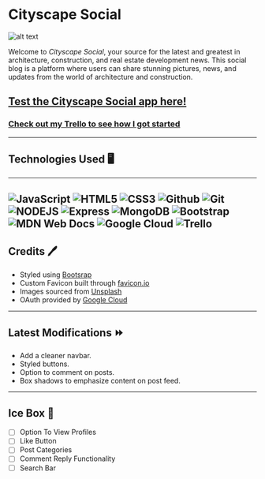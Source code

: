# Cityscape Social

![alt text](/public/images/cityscape-social-screenshot.png)

Welcome to *Cityscape Social*, your source for the latest and greatest in architecture, construction, and real estate development news. This social blog is a platform where users can share stunning pictures, news, and updates from the world of architecture and construction.

## [Test the Cityscape Social app here!](https://cityscape-social.fly.dev/) 
### [Check out my Trello to see how I got started](https://trello.com/b/5arPtQK3/cityscape-social-app)
---

## Technologies Used 🖥️
---
![JavaScript](https://img.shields.io/badge/JavaScript-323330?style=for-the-badge&logo=javascript&logoColor=F7DF1E) ![HTML5](https://img.shields.io/badge/HTML5-E34F26?style=for-the-badge&logo=html5&logoColor=white) ![CSS3](https://img.shields.io/badge/CSS3-1572B6?style=for-the-badge&logo=css3&logoColor=white)
![Github](https://img.shields.io/badge/GitHub-100000?style=for-the-badge&logo=github&logoColor=white) ![Git](https://img.shields.io/badge/GIT-E44C30?style=for-the-badge&logo=git&logoColor=white) ![NODEJS](https://img.shields.io/badge/Node.js-339933?style=for-the-badge&logo=nodedotjs&logoColor=white)
![Express](https://img.shields.io/badge/Express.js-000000?style=for-the-badge&logo=express&logoColor=white) ![MongoDB](https://img.shields.io/badge/MongoDB-4EA94B?style=for-the-badge&logo=mongodb&logoColor=white) ![Bootstrap](https://img.shields.io/badge/bootstrap-%23563D7C.svg?style=for-the-badge&logo=bootstrap&logoColor=white)![MDN Web Docs](https://img.shields.io/badge/MDN_Web_Docs-black?style=for-the-badge&logo=mdnwebdocs&logoColor=white) ![Google Cloud](https://img.shields.io/badge/GoogleCloud-%234285F4.svg?style=for-the-badge&logo=google-cloud&logoColor=white) ![Trello](https://img.shields.io/badge/Trello-%23026AA7.svg?style=for-the-badge&logo=Trello&logoColor=white)
---

## Credits 🖊️
* Styled using [Bootsrap](https://getbootstrap.com/)
* Custom Favicon built through [favicon.io](https://favicon.io/)
* Images sourced from [Unsplash](https://unsplash.com/)
* OAuth provided by [Google Cloud](hthttps://www.googleadservices.com/pagead/aclk?sa=L&ai=DChcSEwi79__BqdT8AhUF5IYKHaCsDmMYABAAGgJ2dQ&ohost=www.google.com&cid=CAESa-D2_m5mCYCq-H0YawD1_6Jsxn4rzGCXxD-NiWToVBPhKAJ0Ll18gvKF9XISvSdAvBJoJpqk8893LUBtLnCe6XsyDROYYGRoNRBJcQCLjwue5VTGIBaxhePkHaSnyxAdZh_BokXl9g3Hb1tR&sig=AOD64_0NUw70T_OCL5oYqC-Fvj2UbePMbg&q&adurl&ved=2ahUKEwj09vTBqdT8AhXWRjABHep1ABMQ0Qx6BAgGEAE)

---
## Latest Modifications  ⏩
* Add a cleaner navbar.
* Styled buttons.
* Option to comment on posts.
* Box shadows to emphasize content on post feed.

---
## Ice Box 🧊
- [ ] Option To View Profiles
- [ ] Like Button
- [ ] Post Categories
- [ ] Comment Reply Functionality
- [ ] Search Bar